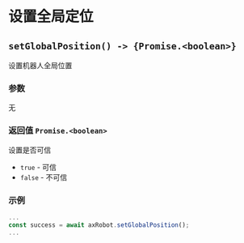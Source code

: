 ﻿# 设置全局定位

## `setGlobalPosition() -> {Promise.<boolean>}`

设置机器人全局位置

### 参数

无

### 返回值 `Promise.<boolean>`

设置是否可信

* `true` - 可信
* `false` - 不可信

### 示例

```typescript
...
const success = await axRobot.setGlobalPosition();
...
```

